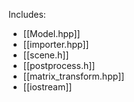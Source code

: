 Includes:
- [[Model.hpp]]
- [[importer.hpp]]
- [[scene.h]]
- [[postprocess.h]]
- [[matrix_transform.hpp]]
- [[iostream]]
